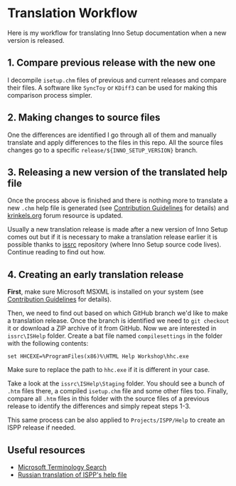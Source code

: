 # Translation Workflow
Here is my workflow for translating Inno Setup documentation when a new version is released.

## 1. Compare previous release with the new one
I decompile `isetup.chm` files of previous and current releases and compare their files. A software like `SyncToy` or `KDiff3` can be used for making this comparison process simpler.

## 2. Making changes to source files
One the differences are identified I go through all of them and manually translate and apply differences to the files in this repo. All the source files changes go to a specific `release/${INNO_SETUP_VERSION}` branch.

## 3. Releasing a new version of the translated help file
Once the process above is finished and there is nothing more to translate a new `.chm` help file is generated (see [Contribution Guidelines](../CONTRIBUTING.md) for details) and [krinkels.org](http://krinkels.org/resources/russkaja-spravka-po-inno-setup.132/) forum resource is updated.

Usually a new translation release is made after a new version of Inno Setup comes out but if it is necessary to make a translation release earlier it is possible thanks to [issrc](https://github.com/jrsoftware/issrc) repository (where Inno Setup source code lives). Continue reading to find out how.

## 4. Creating an early translation release
**First**, make sure Microsoft MSXML is installed on your system (see [Contribution Guidelines](../CONTRIBUTING.md) for details).

Then, we need to find out based on which GitHub branch we'd like to make a translation release. Once the branch is identified we need to `git checkout` it or download a ZIP archive of it from GitHub. Now we are interested in `issrc\ISHelp` folder. Create a bat file named `compilesettings` in the folder with the following contents:
```
set HHCEXE=%ProgramFiles(x86)%\HTML Help Workshop\hhc.exe
```

Make sure to replace the path to `hhc.exe` if it is different in your case.

Take a look at the `issrc\ISHelp\Staging` folder. You should see a bunch of `.htm` files there, a compiled `isetup.chm` file and some other files too. Finally, compare all `.htm` files in this folder with the source files of a previous release to identify the differences and simply repeat steps 1-3.

This same process can be also applied to `Projects/ISPP/Help` to create an ISPP release if needed.

## Useful resources
  * [Microsoft Terminology Search](https://www.microsoft.com/en-us/language/Search?&searchTerm=Resizable&langID=Russian&Source=true&productid=All%20Products)
  * [Russian translation of ISPP's help file](https://wylek.ru/forum_be/showtopic-173)